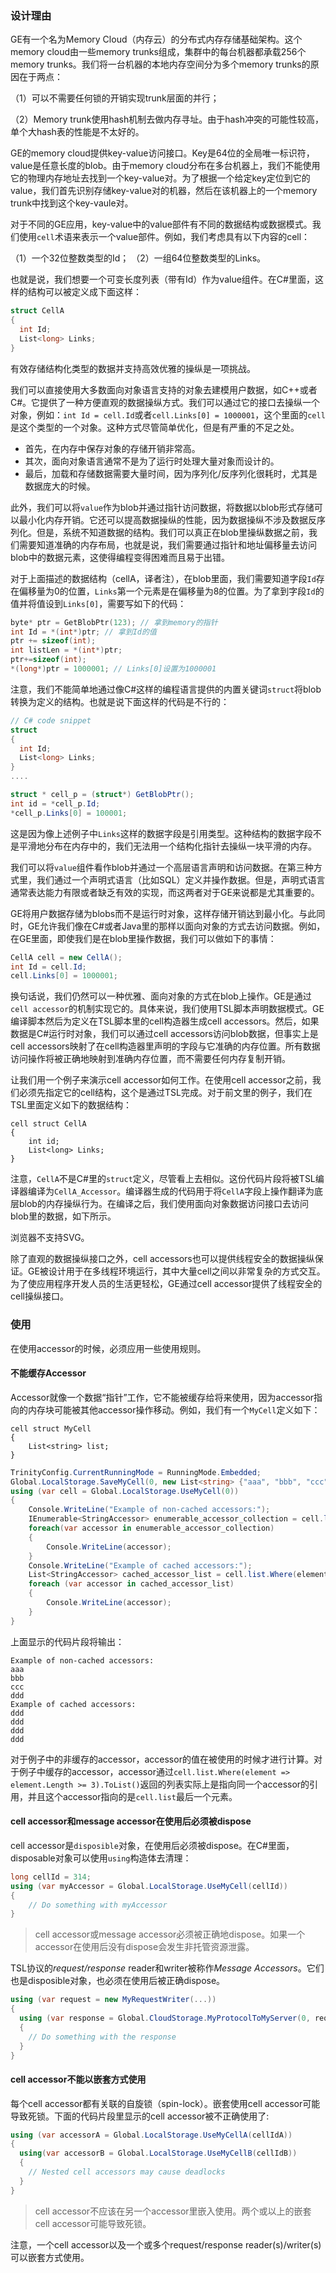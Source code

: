 ### 设计理由
GE有一个名为Memory Cloud（内存云）的分布式内存存储基础架构。这个memory cloud由一些memory trunks组成，集群中的每台机器都承载256个memory trunks。我们将一台机器的本地内存空间分为多个memory trunks的原因在于两点：

（1）可以不需要任何锁的开销实现trunk层面的并行；

（2）Memory trunk使用hash机制去做内存寻址。由于hash冲突的可能性较高，单个大hash表的性能是不太好的。

GE的memory cloud提供key-value访问接口。Key是64位的全局唯一标识符，value是任意长度的blob。由于memory cloud分布在多台机器上，我们不能使用它的物理内存地址去找到一个key-value对。为了根据一个给定key定位到它的value，我们首先识别存储key-value对的机器，然后在该机器上的一个memory trunk中找到这个key-vaule对。

对于不同的GE应用，key-value中的value部件有不同的数据结构或数据模式。我们使用`cell`术语来表示一个value部件。例如，我们考虑具有以下内容的cell：

（1）一个32位整数类型的Id；
（2）一组64位整数类型的Links。

也就是说，我们想要一个可变长度列表（带有Id）作为value组件。在C#里面，这样的结构可以被定义成下面这样：

```C#
struct CellA
{
  int Id;
  List<long> Links;
}
```

有效存储结构化类型的数据并支持高效优雅的操纵是一项挑战。

我们可以直接使用大多数面向对象语言支持的对象去建模用户数据，如C++或者C#。它提供了一种方便直观的数据操纵方式。我们可以通过它的接口去操纵一个对象，例如：`int Id = cell.Id`或者`cell.Links[0] = 1000001`，这个里面的`cell`是这个类型的一个对象。这种方式尽管简单优化，但是有严重的不足之处。

* 首先，在内存中保存对象的存储开销非常高。
* 其次，面向对象语言通常不是为了运行时处理大量对象而设计的。
* 最后，加载和存储数据需要大量时间，因为序列化/反序列化很耗时，尤其是数据庞大的时候。

此外，我们可以将`value`作为blob并通过指针访问数据，将数据以blob形式存储可以最小化内存开销。它还可以提高数据操纵的性能，因为数据操纵不涉及数据反序列化。但是，系统不知道数据的结构。我们可以真正在blob里操纵数据之前，我们需要知道准确的内存布局，也就是说，我们需要通过指针和地址偏移量去访问blob中的数据元素，这使得编程变得困难而且易于出错。

对于上面描述的数据结构（cellA，译者注），在blob里面，我们需要知道字段`Id`存在偏移量为0的位置，`Links`第一个元素是在偏移量为8的位置。为了拿到字段`Id`的值并将值设到`Links[0]`，需要写如下的代码：

```C++
byte* ptr = GetBlobPtr(123); // 拿到memory的指针
int Id = *(int*)ptr; // 拿到Id的值
ptr += sizeof(int); 
int listLen = *(int*)ptr;
ptr+=sizeof(int);
*(long*)ptr = 1000001; // Links[0]设置为1000001
```

注意，我们不能简单地通过像C#这样的编程语言提供的内置关键词`struct`将blob转换为定义的结构。也就是说下面这样的代码是不行的：

``` C#
// C# code snippet
struct
{
  int Id;
  List<long> Links;
}
....

struct * cell_p = (struct*) GetBlobPtr();
int id = *cell_p.Id; 
*cell_p.Links[0] = 100001;
```

这是因为像上述例子中`Links`这样的数据字段是引用类型。这种结构的数据字段不是平滑地分布在内存中的，我们无法用一个结构化指针去操纵一块平滑的内存。

我们可以将`value`组件看作blob并通过一个高层语言声明和访问数据。在第三种方式里，我们通过一个声明式语言（比如SQL）定义并操作数据。但是，声明式语言通常表达能力有限或者缺乏有效的实现，而这两者对于GE来说都是尤其重要的。

GE将用户数据存储为blobs而不是运行时对象，这样存储开销达到最小化。与此同时，GE允许我们像在C#或者Java里的那样以面向对象的方式去访问数据。例如，在GE里面，即使我们是在blob里操作数据，我们可以做如下的事情：

``` C#
CellA cell = new CellA();
int Id = cell.Id;
cell.Links[0] = 1000001;
```

换句话说，我们仍然可以一种优雅、面向对象的方式在blob上操作。GE是通过`cell accessor`的机制实现它的。具体来说，我们使用TSL脚本声明数据模式。GE编译脚本然后为定义在TSL脚本里的cell构造器生成cell accessors。然后，如果数据是C#运行时对象，我们可以通过cell accessors访问blob数据，但事实上是cell accessors映射了在cell构造器里声明的字段与它准确的内存位置。所有数据访问操作将被正确地映射到准确内存位置，而不需要任何内存复制开销。

让我们用一个例子来演示cell accessor如何工作。在使用cell accessor之前，我们必须先指定它的cell结构，这个是通过TSL完成。对于前文里的例子，我们在TSL里面定义如下的数据结构：

```
cell struct CellA
{
    int id;
    List<long> Links;
}
```

注意，`CellA`不是C#里的`struct`定义，尽管看上去相似。这份代码片段将被TSL编译器编译为`CellA_Accessor`。编译器生成的代码用于将`CellA`字段上操作翻译为底层blob的内存操纵行为。在编译之后，我们使用面向对象数据访问接口去访问blob里的数据，如下所示。

浏览器不支持SVG。

除了直观的数据操纵接口之外，cell accessors也可以提供线程安全的数据操纵保证。GE被设计用于在多线程环境运行，其中大量cell之间以非常复杂的方式交互。为了使应用程序开发人员的生活更轻松，GE通过cell accessor提供了线程安全的cell操纵接口。

### 使用
在使用accessor的时候，必须应用一些使用规则。

#### 不能缓存Accessor
Accessor就像一个数据“指针”工作，它不能被缓存给将来使用，因为accessor指向的内存块可能被其他accessor操作移动。例如，我们有一个`MyCell`定义如下：

```
cell struct MyCell
{
    List<string> list;
}
```

``` C#
TrinityConfig.CurrentRunningMode = RunningMode.Embedded;
Global.LocalStorage.SaveMyCell(0, new List<string> {"aaa", "bbb", "ccc", "ddd"});
using (var cell = Global.LocalStorage.UseMyCell(0))
{
    Console.WriteLine("Example of non-cached accessors:");
    IEnumerable<StringAccessor> enumerable_accessor_collection = cell.list.Where(element => element.Length >= 3);
    foreach(var accessor in enumerable_accessor_collection)
    {
        Console.WriteLine(accessor);    
    }
    Console.WriteLine("Example of cached accessors:");
    List<StringAccessor> cached_accessor_list = cell.list.Where(element => element.Length >= 3).ToList(); // Note the ToList() at the end
    foreach (var accessor in cached_accessor_list)
    {
        Console.WriteLine(accessor);
    }
}
```

上面显示的代码片段将输出：

```
Example of non-cached accessors:
aaa
bbb
ccc
ddd
Example of cached accessors:
ddd
ddd
ddd
ddd
```

对于例子中的非缓存的accessor，accessor的值在被使用的时候才进行计算。对于例子中缓存的accessor，accessor通过`cell.list.Where(element => element.Length >= 3).ToList()`返回的列表实际上是指向同一个accessor的引用，并且这个accessor指向的是`cell.list`最后一个元素。

#### cell accessor和message accessor在使用后必须被dispose
cell accessor是`disposible`对象，在使用后必须被dispose。在C#里面，disposable对象可以使用`using`构造体去清理：

``` C#
long cellId = 314;
using (var myAccessor = Global.LocalStorage.UseMyCell(cellId))
{
    // Do something with myAccessor
}
```
> cell accessor或message accessor必须被正确地dispose。如果一个accessor在使用后没有dispose会发生非托管资源泄露。

TSL协议的*request/response* reader和writer被称作*Message Accessors*。它们也是disposible对象，也必须在使用后被正确dispose。

``` C#
using (var request = new MyRequestWriter(...))
{
  using (var response = Global.CloudStorage.MyProtocolToMyServer(0, request))
  {
    // Do something with the response
  }
}
```

#### cell accessor不能以嵌套方式使用
每个cell accessor都有关联的自旋锁（spin-lock）。嵌套使用cell accessor可能导致死锁。下面的代码片段里显示的cell accessor被不正确使用了:

``` C#
using (var accessorA = Global.LocalStorage.UseMyCellA(cellIdA))
{
  using(var accessorB = Global.LocalStorage.UseMyCellB(cellIdB))
  {
    // Nested cell accessors may cause deadlocks
  }
}
```

> cell accessor不应该在另一个accessor里嵌入使用。两个或以上的嵌套cell accessor可能导致死锁。

注意，一个cell accessor以及一个或多个request/response reader(s)/writer(s)可以嵌套方式使用。


